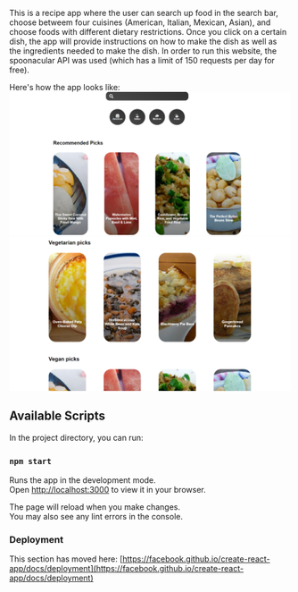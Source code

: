 This is a recipe app where the user can search up food in the search bar, choose betweem four cuisines (American, Italian, Mexican, Asian), and choose foods with different dietary restrictions. Once you click on a certain dish, the app will provide instructions on how to make the dish as well as the ingredients needed to make the dish. In order to run this website, the spoonacular API was used (which has a limit of 150 requests per day for free).

Here's how the app looks like: 
![Image of Recipe App](RecipeAppImg.png)
![Second Image of Recipe App](RecipeImg2.png)

## Available Scripts

In the project directory, you can run:

### `npm start`

Runs the app in the development mode.\
Open [http://localhost:3000](http://localhost:3000) to view it in your browser.

The page will reload when you make changes.\
You may also see any lint errors in the console.

### Deployment

This section has moved here: [https://facebook.github.io/create-react-app/docs/deployment](https://facebook.github.io/create-react-app/docs/deployment)



